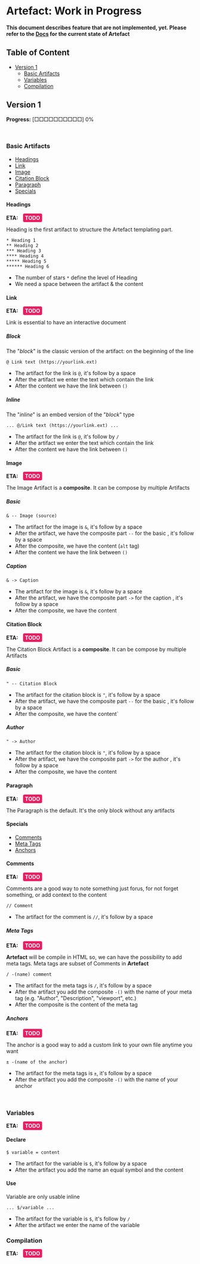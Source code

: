# Artefact: Work in Progress
__This document describes feature that are not implemented, yet. Please refer to the [Docs](https://github.com/MrMichelr/Artefact/blob/main/doc/README.md) for the current state of Artefact__

## Table of Content
- [Version 1](https://github.com/MrMichelr/Artefact/blob/master/doc/upcoming.md#version-1)
    - [Basic Artifacts](https://github.com/MrMichelr/Artefact/blob/master/doc/upcoming.md#basic-artifacts)
    - [Variables](https://github.com/MrMichelr/Artefact/blob/master/doc/upcoming.md#variables)
    - [Compilation](https://github.com/MrMichelr/Artefact/blob/master/doc/upcoming.md#compilation)  

## Version 1
**Progress:**
[□□□□□□□□□□] 0%
<!--Cheat Sheet:
Empty: □
Full:  ■
Semi:  ◧
-->
<br/>

### Basic Artifacts
- [Headings](https://github.com/MrMichelr/Artefact/blob/master/doc/upcoming.md#headings)
- [Link](https://github.com/MrMichelr/Artefact/blob/master/doc/upcoming.md#link)
- [Image](https://github.com/MrMichelr/Artefact/blob/master/doc/upcoming.md#image)
- [Citation Block](https://github.com/MrMichelr/Artefact/blob/master/doc/upcoming.md#citation-block)
- [Paragraph](https://github.com/MrMichelr/Artefact/blob/master/doc/upcoming.md#paragraph)
- [Specials](https://github.com/MrMichelr/Artefact/blob/master/doc/upcoming.md#specials)

#### Headings
<span><b>ETA: </b><b class="todo"></b></span>

Heading is the first artifact to structure the Artefact templating part.

```
* Heading 1
** Heading 2
*** Heading 3
**** Heading 4
***** Heading 5
****** Heading 6
```
- The number of stars `*` define the level of Heading
- We need a space between the artifact & the content

#### Link
<span><b>ETA: </b><b class="todo"></b></span>

Link is essential to have an interactive document

##### Block

The "*block*" is the classic version of the artifact: on the beginning of the line

```
@ Link text (https://yourlink.ext)
```
- The artifact for the link is `@`, it's follow by a space
- After the artifact we enter the text which contain the link
- After the content we have the link between `()`

##### Inline

The "*inline*" is an embed version of the "*block*" type

```
... @/Link text (https://yourlink.ext) ...
```
- The artifact for the link is `@`, it's follow by `/`
- After the artifact we enter the text which contain the link
- After the content we have the link between `()`

#### Image
<span><b>ETA: </b><b class="todo"></b></span>

The Image Artifact is a **composite**. It can be compose by multiple Artifacts

##### Basic

```
& -- Image (source)
```
- The artifact for the image is `&`, it's follow by a space
- After the artifact, we have the composite part `--` for the basic , it's follow by a space
- After the composite, we have the content (`alt` tag)
- After the content we have the link between `()`

##### Caption

```
& -> Caption
```
- The artifact for the image is `&`, it's follow by a space
- After the artifact, we have the composite part `->` for the caption , it's follow by a space
- After the composite, we have the content

#### Citation Block
<span><b>ETA: </b><b class="todo"></b></span>

The Citation Block Artifact is a **composite**. It can be compose by multiple Artifacts

##### Basic

```
" -- Citation Block
```
- The artifact for the citation block is `"`, it's follow by a space
- After the artifact, we have the composite part `--` for the basic , it's follow by a space
- After the composite, we have the content`

##### Author

```
" -> Author
```
- The artifact for the citation block is `"`, it's follow by a space
- After the artifact, we have the composite part `->` for the author , it's follow by a space
- After the composite, we have the content

#### Paragraph
<span><b>ETA: </b><b class="todo"></b></span>

The Paragraph is the default. It's the only block without any artifacts

#### Specials

- [Comments](https://github.com/MrMichelr/Artefact/blob/master/doc/upcoming.md#comments)
- [Meta Tags](https://github.com/MrMichelr/Artefact/blob/master/doc/upcoming.md#meta-tags)
- [Anchors](https://github.com/MrMichelr/Artefact/blob/master/doc/upcoming.md#anchors)

#### Comments
<span><b>ETA: </b><b class="todo"></b></span>

Comments are a good way to note something just forus, for not forget something, or add context to the content

```
// Comment
```
- The artifact for the comment is `//`, it's follow by a space

##### Meta Tags
<span><b>ETA: </b><b class="todo"></b></span>

**Artefact** will be compile in HTML so, we can have the possibility to add meta tags.
Meta tags are subset of Comments in **Artefact**

```
/ -(name) comment
```
- The artifact for the meta tags is `/`, it's follow by a space
- After the artifact you add the composite `-()` with the name of your meta tag (e.g. "Author", "Description", "viewport", etc.)
- After the composite is the content of the meta tag

##### Anchors
<span><b>ETA: </b><b class="todo"></b></span>

The anchor is a good way to add a custom link to your own file anytime you want

```
± -(name of the anchor)
```

- The artifact for the meta tags is `±`, it's follow by a space
- After the artifact you add the composite `-()` with the name of your anchor

<br/>

### Variables
<span><b>ETA: </b><b class="todo"></b></span>

#### Declare

```
$ variable = content
```

- The artifact for the variable is `$`, it's follow by a space
- After the artifact you add the name an equal symbol and the content

#### Use

Variable are only usable inline

```
... $/variable ...
```

- The artifact for the variable is `$`, it's follow by `/`
- After the artifact we enter the name of the variable

### Compilation
<span><b>ETA: </b><b class="todo"></b></span>


<style>
.todo {
    height: 30px;
    width: 100px;
    background-color: #E91E63;
    border-radius: 4px;
    padding: 3px 5px;
    margin-left: 10px;
    color: #fff;
}
.todo::after{
    content: "TODO"
}
.wip {
    height: 30px;
    width: 100px;
    background-color: #FF9800;
    border-radius: 4px;
    padding: 3px 5px;
    margin-left: 10px;
    color: #000;
}
.wip::after{
    content: "WIP"
}
.review {
    height: 30px;
    width: 100px;
    background-color: #673AB7;
    border-radius: 4px;
    padding: 3px 5px;
    margin-left: 10px;
    color: #FFF;
}
.review::after{
    content: "IN REVIEW"
}
.done {
    height: 30px;
    width: 100px;
    background-color: #4CAF50;
    border-radius: 4px;
    padding: 3px 5px;
    margin-left: 10px;
    color: #FFF;
}
.done::after{
    content: "DONE"
}
</style>